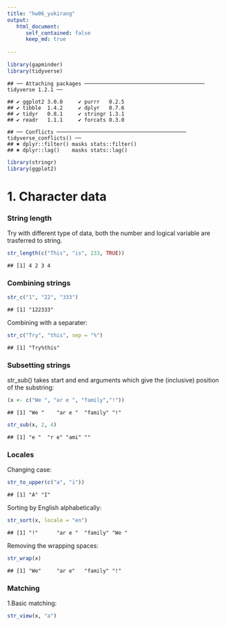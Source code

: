 ```yaml
---
title: "hw06_yukirang"
output:
   html_document:
      self_contained: false
      keep_md: true
  
---
```


```r
library(gapminder)
library(tidyverse)
```

```
## ── Attaching packages ─────────────────────────────────────── tidyverse 1.2.1 ──
```

```
## ✔ ggplot2 3.0.0     ✔ purrr   0.2.5
## ✔ tibble  1.4.2     ✔ dplyr   0.7.6
## ✔ tidyr   0.8.1     ✔ stringr 1.3.1
## ✔ readr   1.1.1     ✔ forcats 0.3.0
```

```
## ── Conflicts ────────────────────────────────────────── tidyverse_conflicts() ──
## ✖ dplyr::filter() masks stats::filter()
## ✖ dplyr::lag()    masks stats::lag()
```

```r
library(stringr)
library(ggplot2)
```

# 1. Character data
### String length
Try with different type of data, both the number and logical variable are trasferred to string.

```r
str_length(c("This", "is", 233, TRUE))
```

```
## [1] 4 2 3 4
```
### Combining strings

```r
str_c("1", "22", "333")
```

```
## [1] "122333"
```
Combining with a separater:

```r
str_c("Try", "this", sep = "%")
```

```
## [1] "Try%this"
```
### Subsetting strings
str_sub() takes start and end arguments which give the (inclusive) position of the substring:

```r
(x <- c("We ", "ar e ", "family","!"))
```

```
## [1] "We "    "ar e "  "family" "!"
```

```r
str_sub(x, 2, 4)
```

```
## [1] "e "  "r e" "ami" ""
```
### Locales
Changing case:

```r
str_to_upper(c("a", "i"))
```

```
## [1] "A" "I"
```
Sorting by English alphabetically:

```r
str_sort(x, locale = "en")
```

```
## [1] "!"      "ar e "  "family" "We "
```
Removing the wrapping spaces:

```r
str_wrap(x)
```

```
## [1] "We"     "ar e"   "family" "!"
```
### Matching
1.Basic matching:

```r
str_view(x, "a")
```

<!--html_preserve--><div id="htmlwidget-cd79a83ec9049222f3fb" style="width:960px;height:100%;" class="str_view html-widget"></div>
<script type="application/json" data-for="htmlwidget-cd79a83ec9049222f3fb">{"x":{"html":"<ul>\n  <li>We <\/li>\n  <li><span class='match'>a<\/span>r e <\/li>\n  <li>f<span class='match'>a<\/span>mily<\/li>\n  <li>!<\/li>\n<\/ul>"},"evals":[],"jsHooks":[]}</script><!--/html_preserve-->
Matching any character with "."

```r
str_view(x, ".a.")
```

<!--html_preserve--><div id="htmlwidget-53a7a2db7adcaf9f1484" style="width:960px;height:100%;" class="str_view html-widget"></div>
<script type="application/json" data-for="htmlwidget-53a7a2db7adcaf9f1484">{"x":{"html":"<ul>\n  <li>We <\/li>\n  <li>ar e <\/li>\n  <li><span class='match'>fam<\/span>ily<\/li>\n  <li>!<\/li>\n<\/ul>"},"evals":[],"jsHooks":[]}</script><!--/html_preserve-->
2.Anchors
Start matching:

```r
str_view(x, "^a")
```

<!--html_preserve--><div id="htmlwidget-455a28a21db77284316d" style="width:960px;height:100%;" class="str_view html-widget"></div>
<script type="application/json" data-for="htmlwidget-455a28a21db77284316d">{"x":{"html":"<ul>\n  <li>We <\/li>\n  <li><span class='match'>a<\/span>r e <\/li>\n  <li>family<\/li>\n  <li>!<\/li>\n<\/ul>"},"evals":[],"jsHooks":[]}</script><!--/html_preserve-->
End matching:

```r
str_view(x, "y$")
```

<!--html_preserve--><div id="htmlwidget-2cb658079fd5d6d5f863" style="width:960px;height:100%;" class="str_view html-widget"></div>
<script type="application/json" data-for="htmlwidget-2cb658079fd5d6d5f863">{"x":{"html":"<ul>\n  <li>We <\/li>\n  <li>ar e <\/li>\n  <li>famil<span class='match'>y<\/span><\/li>\n  <li>!<\/li>\n<\/ul>"},"evals":[],"jsHooks":[]}</script><!--/html_preserve-->
3.Character classes and alternatives

```r
str_view(c("abc", "a.c", "a..c", "a.c."), "a[.]c")
```

<!--html_preserve--><div id="htmlwidget-b352cbbcd74f3687ee2d" style="width:960px;height:100%;" class="str_view html-widget"></div>
<script type="application/json" data-for="htmlwidget-b352cbbcd74f3687ee2d">{"x":{"html":"<ul>\n  <li>abc<\/li>\n  <li><span class='match'>a.c<\/span><\/li>\n  <li>a..c<\/li>\n  <li><span class='match'>a.c<\/span>.<\/li>\n<\/ul>"},"evals":[],"jsHooks":[]}</script><!--/html_preserve-->
Matching with a "|" character:

```r
str_view(c("brace", "bruce"), "br(a|u)c.")
```

<!--html_preserve--><div id="htmlwidget-90f2bad34faf7ec498c5" style="width:960px;height:100%;" class="str_view html-widget"></div>
<script type="application/json" data-for="htmlwidget-90f2bad34faf7ec498c5">{"x":{"html":"<ul>\n  <li><span class='match'>brace<\/span><\/li>\n  <li><span class='match'>bruce<\/span><\/li>\n<\/ul>"},"evals":[],"jsHooks":[]}</script><!--/html_preserve-->
### Repetition


```r
y <- "I'm loooooooving it!"
str_view(y, "oo?")
```

<!--html_preserve--><div id="htmlwidget-7b2863d1712e68bd320e" style="width:960px;height:100%;" class="str_view html-widget"></div>
<script type="application/json" data-for="htmlwidget-7b2863d1712e68bd320e">{"x":{"html":"<ul>\n  <li>I'm l<span class='match'>oo<\/span>oooooving it!<\/li>\n<\/ul>"},"evals":[],"jsHooks":[]}</script><!--/html_preserve-->
Specify a repitition time:

```r
str_view(y, "o{2,}")
```

<!--html_preserve--><div id="htmlwidget-090b7ab1cec5ccaab06f" style="width:960px;height:100%;" class="str_view html-widget"></div>
<script type="application/json" data-for="htmlwidget-090b7ab1cec5ccaab06f">{"x":{"html":"<ul>\n  <li>I'm l<span class='match'>ooooooo<\/span>ving it!<\/li>\n<\/ul>"},"evals":[],"jsHooks":[]}</script><!--/html_preserve-->
### Tools
Detect matches:

```r
x
```

```
## [1] "We "    "ar e "  "family" "!"
```

```r
str_detect(x, "a")
```

```
## [1] FALSE  TRUE  TRUE FALSE
```
Subsets:

```r
str_subset(words, "go$")
```

```
## [1] "ago" "go"
```
With filtering:

```r
df <- tibble(
  word = words, 
  i = seq_along(word)
)
df %>% 
  filter(str_detect(word, "go$"))
```

```
## # A tibble: 2 x 2
##   word      i
##   <chr> <int>
## 1 ago      24
## 2 go      360
```

Counting:

```r
z <- c("ah","haha","aaaaaa")
str_count(z, "a")
```

```
## [1] 1 2 6
```
Mean:

```r
# The mean of  vowels per word
mean(str_count(z, "[aeiou]"))
```

```
## [1] 3
```

Replacing matches:

```r
x <- c("Escape", "your", "comfort","zone")
# replace the first matching element
str_replace(x, "[aeiou]", "-")
```

```
## [1] "Esc-pe"  "y-ur"    "c-mfort" "z-ne"
```

```r
# replace all matching element
str_replace_all(x, "[aeiou]", "-")
```

```
## [1] "Esc-p-"  "y--r"    "c-mf-rt" "z-n-"
```
### Splitting


```r
(a <- sentences %>%
  head(6) %>% 
  #use "simplify = TRUE" to return a matrix
  str_split(" ", simplify = TRUE))
```

```
##      [,1]    [,2]    [,3]    [,4]      [,5]    [,6]    [,7]    
## [1,] "The"   "birch" "canoe" "slid"    "on"    "the"   "smooth"
## [2,] "Glue"  "the"   "sheet" "to"      "the"   "dark"  "blue"  
## [3,] "It's"  "easy"  "to"    "tell"    "the"   "depth" "of"    
## [4,] "These" "days"  "a"     "chicken" "leg"   "is"    "a"     
## [5,] "Rice"  "is"    "often" "served"  "in"    "round" "bowls."
## [6,] "The"   "juice" "of"    "lemons"  "makes" "fine"  "punch."
##      [,8]          [,9]   
## [1,] "planks."     ""     
## [2,] "background." ""     
## [3,] "a"           "well."
## [4,] "rare"        "dish."
## [5,] ""            ""     
## [6,] ""            ""
```
Find matches

```r
x
```

```
## [1] "Escape"  "your"    "comfort" "zone"
```

```r
str_locate(x, "your")
```

```
##      start end
## [1,]    NA  NA
## [2,]     1   4
## [3,]    NA  NA
## [4,]    NA  NA
```
### Other types of pattern
Apply regex() to control details of the match
Ignore the case:

```r
x
```

```
## [1] "Escape"  "your"    "comfort" "zone"
```

```r
str_view(x, regex("e", ignore_case = TRUE))
```

<!--html_preserve--><div id="htmlwidget-ca3198830d410bd2c838" style="width:960px;height:100%;" class="str_view html-widget"></div>
<script type="application/json" data-for="htmlwidget-ca3198830d410bd2c838">{"x":{"html":"<ul>\n  <li><span class='match'>E<\/span>scape<\/li>\n  <li>your<\/li>\n  <li>comfort<\/li>\n  <li>zon<span class='match'>e<\/span><\/li>\n<\/ul>"},"evals":[],"jsHooks":[]}</script><!--/html_preserve-->
coll(): compare strings using standard collation rules.

```r
a <- c("A", "a")
str_subset(a, coll("a", ignore_case = TRUE))
```

```
## [1] "A" "a"
```
 use boundary() to match boundaries:

```r
x
```

```
## [1] "Escape"  "your"    "comfort" "zone"
```

```r
str_extract_all(x, boundary("word"))
```

```
## [[1]]
## [1] "Escape"
## 
## [[2]]
## [1] "your"
## 
## [[3]]
## [1] "comfort"
## 
## [[4]]
## [1] "zone"
```
### Other uses of regular expressions
Searching from the global environment:

```r
apropos("split")
```

```
##  [1] "split"              "split.data.frame"   "split.Date"        
##  [4] "split.default"      "split.POSIXct"      "split.screen"      
##  [7] "split<-"            "split<-.data.frame" "split<-.default"   
## [10] "str_split"          "str_split_fixed"    "strsplit"          
## [13] "unsplit"
```

# 6. Work with a nested data frame
### Nest the data by country (and continent')
Let's first grab a sense of the data without nesting:

```r
gap_nested <- gapminder %>% 
   group_by(continent, country)
summary(gap_nested)
```

```
##         country        continent        year         lifeExp     
##  Afghanistan:  12   Africa  :624   Min.   :1952   Min.   :23.60  
##  Albania    :  12   Americas:300   1st Qu.:1966   1st Qu.:48.20  
##  Algeria    :  12   Asia    :396   Median :1980   Median :60.71  
##  Angola     :  12   Europe  :360   Mean   :1980   Mean   :59.47  
##  Argentina  :  12   Oceania : 24   3rd Qu.:1993   3rd Qu.:70.85  
##  Australia  :  12                  Max.   :2007   Max.   :82.60  
##  (Other)    :1632                                                
##       pop              gdpPercap       
##  Min.   :6.001e+04   Min.   :   241.2  
##  1st Qu.:2.794e+06   1st Qu.:  1202.1  
##  Median :7.024e+06   Median :  3531.8  
##  Mean   :2.960e+07   Mean   :  7215.3  
##  3rd Qu.:1.959e+07   3rd Qu.:  9325.5  
##  Max.   :1.319e+09   Max.   :113523.1  
## 
```

```r
gap_nested %>% 
  head(10) 
```

```
## # A tibble: 10 x 6
## # Groups:   continent, country [1]
##    country     continent  year lifeExp      pop gdpPercap
##    <fct>       <fct>     <int>   <dbl>    <int>     <dbl>
##  1 Afghanistan Asia       1952    28.8  8425333      779.
##  2 Afghanistan Asia       1957    30.3  9240934      821.
##  3 Afghanistan Asia       1962    32.0 10267083      853.
##  4 Afghanistan Asia       1967    34.0 11537966      836.
##  5 Afghanistan Asia       1972    36.1 13079460      740.
##  6 Afghanistan Asia       1977    38.4 14880372      786.
##  7 Afghanistan Asia       1982    39.9 12881816      978.
##  8 Afghanistan Asia       1987    40.8 13867957      852.
##  9 Afghanistan Asia       1992    41.7 16317921      649.
## 10 Afghanistan Asia       1997    41.8 22227415      635.
```
And now nest the data:

```r
(gap_nested <- gap_nested %>% 
   nest())
```

```
## # A tibble: 142 x 3
##    continent country     data             
##    <fct>     <fct>       <list>           
##  1 Asia      Afghanistan <tibble [12 × 4]>
##  2 Europe    Albania     <tibble [12 × 4]>
##  3 Africa    Algeria     <tibble [12 × 4]>
##  4 Africa    Angola      <tibble [12 × 4]>
##  5 Americas  Argentina   <tibble [12 × 4]>
##  6 Oceania   Australia   <tibble [12 × 4]>
##  7 Europe    Austria     <tibble [12 × 4]>
##  8 Asia      Bahrain     <tibble [12 × 4]>
##  9 Asia      Bangladesh  <tibble [12 × 4]>
## 10 Europe    Belgium     <tibble [12 × 4]>
## # ... with 132 more rows
```

We now see there are seperate tibbles for different countries.

### Fit a model of life expectancy against year
Let's see the change of lifeExp over year of China:

```r
(my_lm <- lm(lifeExp ~ log(gdpPercap), data=gap_nested[[25, "data"]]))
```

```
## 
## Call:
## lm(formula = lifeExp ~ log(gdpPercap), data = gap_nested[[25, 
##     "data"]])
## 
## Coefficients:
##    (Intercept)  log(gdpPercap)  
##         -15.73           11.09
```

```r
ggplot(gap_nested[[25, "data"]], aes(year, lifeExp)) +
    geom_point() +
    geom_smooth(method="lm") +
    ggtitle("Linear Regression Model Fitted of lifeExp against year on China")
```

![](hw06-yukirang_files/figure-html/unnamed-chunk-31-1.png)<!-- -->

### Apply a function map() and mutate()

```r
# the fitted model
my_lm <- function(df) {
  lm(lifeExp ~ I(year - 1950), data = df)
}
my_lm(gap_nested[[25, "data"]])
```

```
## 
## Call:
## lm(formula = lifeExp ~ I(year - 1950), data = df)
## 
## Coefficients:
##    (Intercept)  I(year - 1950)  
##        46.1291          0.5307
```

```r
#map() the fitting function my_lm() to the 25th(China) and 26th(Colombia) elements of gap_nested$data.
fits <- map(gap_nested$data[25:26], my_lm)
fits
```

```
## [[1]]
## 
## Call:
## lm(formula = lifeExp ~ I(year - 1950), data = df)
## 
## Coefficients:
##    (Intercept)  I(year - 1950)  
##        46.1291          0.5307  
## 
## 
## [[2]]
## 
## Call:
## lm(formula = lifeExp ~ I(year - 1950), data = df)
## 
## Coefficients:
##    (Intercept)  I(year - 1950)  
##        52.6656          0.3808
```
Scale this up to all countries:

```r
(gap_nested <- gap_nested %>% 
   mutate(fit = map(data, my_lm)))
```

```
## # A tibble: 142 x 4
##    continent country     data              fit     
##    <fct>     <fct>       <list>            <list>  
##  1 Asia      Afghanistan <tibble [12 × 4]> <S3: lm>
##  2 Europe    Albania     <tibble [12 × 4]> <S3: lm>
##  3 Africa    Algeria     <tibble [12 × 4]> <S3: lm>
##  4 Africa    Angola      <tibble [12 × 4]> <S3: lm>
##  5 Americas  Argentina   <tibble [12 × 4]> <S3: lm>
##  6 Oceania   Australia   <tibble [12 × 4]> <S3: lm>
##  7 Europe    Austria     <tibble [12 × 4]> <S3: lm>
##  8 Asia      Bahrain     <tibble [12 × 4]> <S3: lm>
##  9 Asia      Bangladesh  <tibble [12 × 4]> <S3: lm>
## 10 Europe    Belgium     <tibble [12 × 4]> <S3: lm>
## # ... with 132 more rows
```
Now we have an extra list of fitted linear models.

### Other information out of the linear models:
1."tidy" Intercept and  slope:

```r
library(broom)
tidy(gap_nested$fit[[25]]) 
```

```
## # A tibble: 2 x 5
##   term           estimate std.error statistic       p.value
##   <chr>             <dbl>     <dbl>     <dbl>         <dbl>
## 1 (Intercept)      46.1      2.20       20.9  0.00000000138
## 2 I(year - 1950)    0.531    0.0645      8.23 0.00000921
```
Extend to all other countries:

```r
(gap_nested <- gap_nested %>% 
  mutate(tidy = map(fit, tidy)))
```

```
## # A tibble: 142 x 5
##    continent country     data              fit      tidy            
##    <fct>     <fct>       <list>            <list>   <list>          
##  1 Asia      Afghanistan <tibble [12 × 4]> <S3: lm> <tibble [2 × 5]>
##  2 Europe    Albania     <tibble [12 × 4]> <S3: lm> <tibble [2 × 5]>
##  3 Africa    Algeria     <tibble [12 × 4]> <S3: lm> <tibble [2 × 5]>
##  4 Africa    Angola      <tibble [12 × 4]> <S3: lm> <tibble [2 × 5]>
##  5 Americas  Argentina   <tibble [12 × 4]> <S3: lm> <tibble [2 × 5]>
##  6 Oceania   Australia   <tibble [12 × 4]> <S3: lm> <tibble [2 × 5]>
##  7 Europe    Austria     <tibble [12 × 4]> <S3: lm> <tibble [2 × 5]>
##  8 Asia      Bahrain     <tibble [12 × 4]> <S3: lm> <tibble [2 × 5]>
##  9 Asia      Bangladesh  <tibble [12 × 4]> <S3: lm> <tibble [2 × 5]>
## 10 Europe    Belgium     <tibble [12 × 4]> <S3: lm> <tibble [2 × 5]>
## # ... with 132 more rows
```
Now we have a tidy column of several tibbles.

2. One row summary using glance():

```r
glance(gap_nested$fit[[25]])
```

```
## # A tibble: 1 x 11
##   r.squared adj.r.squared sigma statistic p.value    df logLik   AIC   BIC
## *     <dbl>         <dbl> <dbl>     <dbl>   <dbl> <int>  <dbl> <dbl> <dbl>
## 1     0.871         0.858  3.86      67.7 9.21e-6     2  -32.1  70.3  71.7
## # ... with 2 more variables: deviance <dbl>, df.residual <int>
```
Looks like we get a bunch of statistical data:)

3. Augment the original data with other columns:

```r
augment(gap_nested$fit[[25]])
```

```
## # A tibble: 12 x 9
##    lifeExp I.year...1950. .fitted .se.fit .resid   .hat .sigma .cooksd
##  *   <dbl>       <I(dbl)>   <dbl>   <dbl>  <dbl>  <dbl>  <dbl>   <dbl>
##  1    44                2    47.2    2.09 -3.19  0.295    3.86 2.03e-1
##  2    50.5              7    49.8    1.83  0.705 0.225    4.06 6.25e-3
##  3    44.5             12    52.5    1.59 -8.00  0.169    2.82 5.26e-1
##  4    58.4             17    55.2    1.37  3.23  0.127    3.90 5.85e-2
##  5    63.1             22    57.8    1.21  5.31  0.0991   3.61 1.16e-1
##  6    64.0             27    60.5    1.13  3.51  0.0851   3.88 4.21e-2
##  7    65.5             32    63.1    1.13  2.41  0.0851   3.98 1.99e-2
##  8    67.3             37    65.8    1.21  1.51  0.0991   4.03 9.33e-3
##  9    68.7             42    68.4    1.37  0.271 0.127    4.06 4.11e-4
## 10    70.4             47    71.1    1.59 -0.647 0.169    4.06 3.44e-3
## 11    72.0             52    73.7    1.83 -1.70  0.225    4.01 3.63e-2
## 12    73.0             57    76.4    2.09 -3.42  0.295    3.83 2.33e-1
## # ... with 1 more variable: .std.resid <dbl>
```
Now we have several colums, with the fitted rows of lifeExp.
4. unnest the data in the dataframe:

```r
(gap_coefs <- gap_nested %>% 
   select(continent, country, tidy) %>% 
   unnest())
```

```
## # A tibble: 284 x 7
##    continent country     term        estimate std.error statistic  p.value
##    <fct>     <fct>       <chr>          <dbl>     <dbl>     <dbl>    <dbl>
##  1 Asia      Afghanistan (Intercept)   29.4     0.699       42.0  1.40e-12
##  2 Asia      Afghanistan I(year - 1…    0.275   0.0205      13.5  9.84e- 8
##  3 Europe    Albania     (Intercept)   58.6     1.13        51.7  1.79e-13
##  4 Europe    Albania     I(year - 1…    0.335   0.0332      10.1  1.46e- 6
##  5 Africa    Algeria     (Intercept)   42.2     0.756       55.8  8.22e-14
##  6 Africa    Algeria     I(year - 1…    0.569   0.0221      25.7  1.81e-10
##  7 Africa    Angola      (Intercept)   31.7     0.804       39.4  2.63e-12
##  8 Africa    Angola      I(year - 1…    0.209   0.0235       8.90 4.59e- 6
##  9 Americas  Argentina   (Intercept)   62.2     0.167      372.   4.80e-22
## 10 Americas  Argentina   I(year - 1…    0.232   0.00489     47.4  4.22e-13
## # ... with 274 more rows
```
5. Adding the previous scope and intercept with recode():

```r
(gap_coefs <- gap_coefs %>%
   mutate(term = recode(term,
                        `(Intercept)` = "intercept",
                        `I(year - 1950)` = "slope")))
```

```
## # A tibble: 284 x 7
##    continent country     term      estimate std.error statistic  p.value
##    <fct>     <fct>       <chr>        <dbl>     <dbl>     <dbl>    <dbl>
##  1 Asia      Afghanistan intercept   29.4     0.699       42.0  1.40e-12
##  2 Asia      Afghanistan slope        0.275   0.0205      13.5  9.84e- 8
##  3 Europe    Albania     intercept   58.6     1.13        51.7  1.79e-13
##  4 Europe    Albania     slope        0.335   0.0332      10.1  1.46e- 6
##  5 Africa    Algeria     intercept   42.2     0.756       55.8  8.22e-14
##  6 Africa    Algeria     slope        0.569   0.0221      25.7  1.81e-10
##  7 Africa    Angola      intercept   31.7     0.804       39.4  2.63e-12
##  8 Africa    Angola      slope        0.209   0.0235       8.90 4.59e- 6
##  9 Americas  Argentina   intercept   62.2     0.167      372.   4.80e-22
## 10 Americas  Argentina   slope        0.232   0.00489     47.4  4.22e-13
## # ... with 274 more rows
```
6. Reshaping the estimates of each continents and make a summary:

```r
(gap_ests <- gap_coefs %>% 
   select(continent:estimate) %>% 
   spread(key = term, value = estimate))
```

```
## # A tibble: 142 x 4
##    continent country                  intercept  slope
##    <fct>     <fct>                        <dbl>  <dbl>
##  1 Africa    Algeria                       42.2 0.569 
##  2 Africa    Angola                        31.7 0.209 
##  3 Africa    Benin                         38.9 0.334 
##  4 Africa    Botswana                      52.8 0.0607
##  5 Africa    Burkina Faso                  34.0 0.364 
##  6 Africa    Burundi                       40.3 0.154 
##  7 Africa    Cameroon                      40.7 0.250 
##  8 Africa    Central African Republic      38.4 0.184 
##  9 Africa    Chad                          39.3 0.253 
## 10 Africa    Comoros                       39.1 0.450 
## # ... with 132 more rows
```

```r
gap_ests %>% 
  select(intercept, slope) %>% 
  summary()
```

```
##    intercept         slope         
##  Min.   :27.24   Min.   :-0.09302  
##  1st Qu.:39.36   1st Qu.: 0.20832  
##  Median :47.42   Median : 0.32145  
##  Mean   :49.86   Mean   : 0.32590  
##  3rd Qu.:62.05   3rd Qu.: 0.44948  
##  Max.   :71.95   Max.   : 0.77218
```
6. Making a plot of the whole distribution:

```r
ggplot(gap_coefs, aes(x = estimate)) +
  geom_density() + 
  # assing a density projection on the x-axis
  geom_rug() +
  # using scales to expand the plot throughly
  facet_wrap(~ term, scales = "free")
```

![](hw06-yukirang_files/figure-html/unnamed-chunk-41-1.png)<!-- -->

Inspiration for the modelling and downstream inspiration：
* From the plot of linear regression model fitted on China, it is easy to notice that the linear model doesn't fitted very well. There is a dramatical change of lifeExp between 1950s and 1970s. And the the slope becomes smallers.
* From the residual we notice that during the high range of lifeExp, say 70+, it doesn't performs that well cause it stays negative and keeps going down. While from 58 to 70+, it keeps going done.

* From the std.error we can also find that the data of Zimbabwe, Rwanda and Swaziland seems not that suitable for our model.
Let's see what's going on:

```r
other <- gapminder %>% 
  filter(country == "Zimbabwe" | country == "Rwanda" | country == "Swaziland") %>% 
  data.frame()
other %>% 
  ggplot(aes(year, lifeExp, colour=country)) +
  geom_smooth(se = FALSE,method = "lm") + # fit linear regression
  geom_point() +
  ggtitle("Linear Regression Model Fitted of lifeExp against year")
```

![](hw06-yukirang_files/figure-html/unnamed-chunk-42-1.png)<!-- -->
What if we try some different methods? Mabe for one distinct country loess performs better. However this can be overfitting when it is extended.


```r
other %>% 
  filter(country == "Zimbabwe") %>% 
  ggplot(aes(year, lifeExp, colour = "country")) +
  geom_smooth(method = "loess") + # fit linear regression
  geom_point() +
  ggtitle("Linear Regression Model Fitted of lifeExp against year on Zimbabwe")
```

![](hw06-yukirang_files/figure-html/unnamed-chunk-43-1.png)<!-- -->

